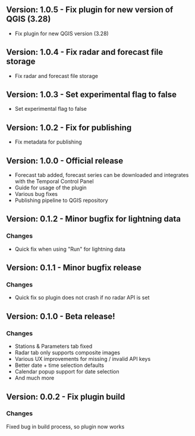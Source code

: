 ## Version: 1.0.5 - Fix plugin for new version of QGIS (3.28)

- Fix plugin for new QGIS version (3.28)

## Version: 1.0.4 - Fix radar and forecast file storage

- Fix radar and forecast file storage

## Version: 1.0.3 - Set experimental flag to false

- Set experimental flag to false

## Version: 1.0.2 - Fix for publishing

 - Fix metadata for publishing

## Version: 1.0.0 - Official release

- Forecast tab added, forecast series can be downloaded and integrates with the Temporal Control Panel
- Guide for usage of the plugin
- Various bug fixes
- Publishing pipeline to QGIS repository

## Version: 0.1.2 - Minor bugfix for lightning data

### Changes

 - Quick fix when using "Run" for lightning data

## Version: 0.1.1 - Minor bugfix release

### Changes

- Quick fix so plugin does not crash if no radar API is set


##  Version: 0.1.0 - Beta release!

### Changes

- Stations & Parameters tab fixed
- Radar tab only supports composite images
- Various UX improvements for missing / invalid API keys
- Better date + time selection defaults
- Calendar popup support for date selection
- And much more


## Version: 0.0.2 - Fix plugin build

### Changes

Fixed bug in build process, so plugin now works
